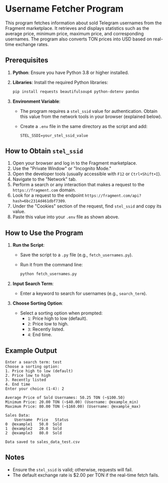 
# Username Fetcher Program

This program fetches information about sold Telegram usernames from the Fragment marketplace. It retrieves and displays statistics such as the average price, minimum price, maximum price, and corresponding usernames. The program also converts TON prices into USD based on real-time exchange rates.

## Prerequisites

1.  **Python**: Ensure you have Python 3.8 or higher installed.
2.  **Libraries**: Install the required Python libraries:
    
    ```bash
    pip install requests beautifulsoup4 python-dotenv pandas
    
    ```
    
3.  **Environment Variable**:
    -   The program requires a `stel_ssid` value for authentication. Obtain this value from the network tools in your browser (explained below).
    -   Create a `.env` file in the same directory as the script and add:
        
        ```
        STEL_SSDI=your_stel_ssid_value
        
        ```
        

## How to Obtain `stel_ssid`

1.  Open your browser and log in to the Fragment marketplace.
2.  Use the "Private Window" or "Incognito Mode."
3.  Open the developer tools (usually accessible with `F12` or `Ctrl+Shift+I`).
4.  Navigate to the "Network" tab.
5.  Perform a search or any interaction that makes a request to the `https://fragment.com` domain.
6.  Look for a request to the endpoint `https://fragment.com/api?hash=6bc2314d461dbf7309`.
7.  Under the "Cookies" section of the request, find `stel_ssid` and copy its value.
8.  Paste this value into your `.env` file as shown above.

## How to Use the Program

1.  **Run the Script**:
    
    -   Save the script to a `.py` file (e.g., `fetch_usernames.py`).
    -   Run it from the command line:
        
        ```bash
        python fetch_usernames.py
        
        ```
        
2.  **Input Search Term**:
    
    -   Enter a keyword to search for usernames (e.g., `search_term`).
3.  **Choose Sorting Option**:
    
    -   Select a sorting option when prompted:
        -   `1`: Price high to low (default).
        -   `2`: Price low to high.
        -   `3`: Recently listed.
        -   `4`: End time.
        
## Example Output

```
Enter a search term: test
Choose a sorting option:
1. Price high to low (default)
2. Price low to high
3. Recently listed
4. End time
Enter your choice (1-4): 2

Average Price of Sold Usernames: 50.25 TON (~$100.50)
Minimum Price: 20.00 TON (~$40.00) (Username: @example_min)
Maximum Price: 80.00 TON (~$160.00) (Username: @example_max)

Sales Data:
    Username  Price   Status
0  @example1   50.0  Sold
1  @example2   20.0  Sold
2  @example3   80.0  Sold

Data saved to sales_data_test.csv

```

## Notes

-   Ensure the `stel_ssid` is valid; otherwise, requests will fail.
-   The default exchange rate is $2.00 per TON if the real-time fetch fails.